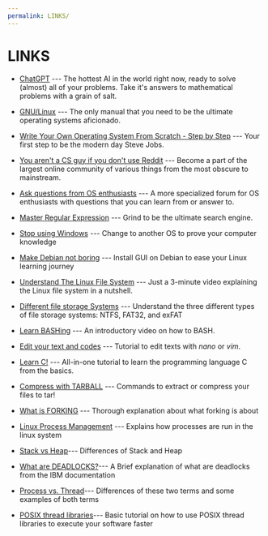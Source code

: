 ```yaml
---
permalink: LINKS/
---
```

# LINKS

* [ChatGPT](https://chat.openai.com/) --- 
The hottest AI in the world right now, ready to solve (almost) all of your problems.
Take it's answers to mathematical problems with a grain of salt.

* [GNU/Linux](https://www.debian.org/doc/manuals/debian-reference/ch01.en.html) ---
  The only manual that you need to be the ultimate operating systems aficionado.

* [Write Your Own Operating System From Scratch - Step by Step](https://www.udemy.com/course/writing-your-own-operating-system-from-scratch/?utm_source=adwords&utm_medium=udemyads&utm_campaign=DSA_Catchall_la.EN_cc.ID&utm_term=_._ag_112265177716_._ad_500831051438_._de_c_._dm__._pl__._ti_dsa-483317574145_._li_9072592_._pd__._&gclid=CjwKCAjwr_CnBhA0EiwAci5sigSWDxvBGdt5YZygWK79diwGHXeIejxmH65hgdLy3rhhgXuDSw7dLxoCgwoQAvD_BwE) ---
  Your first step to be the modern day Steve Jobs.

* [You aren't a CS guy if you don't use Reddit](https://www.reddit.com/r/osdev/) ---
  Become a part of the largest online community of various things from the most obscure to mainstream.

* [Ask questions from OS enthusiasts](https://forum.osdev.org/) ---
  A more specialized forum for OS enthusiasts with questions that you can learn from or answer to.

* [Master Regular Expression](https://regexone.com/) ---
  Grind to be the ultimate search engine.

* [Stop using Windows](https://www.youtube.com/watch?v=w8hI4VdFV78) ---
  Change to another OS to prove your computer knowledge

* [Make Debian not boring](https://www.layerstack.com/resources/tutorials/How-to-install-Graphical-User-Interface-GUI-for-Debian-11-Cloud-Servers) ---
  Install GUI on Debian to ease your Linux learning journey

* [Understand The Linux File System](https://youtu.be/42iQKuQodW4?si=VbLXOklnOAigWtMI) ---
  Just a 3-minute video explaining the Linux file system in a nutshell.

* [Different file storage Systems](https://youtu.be/BV0-EPUYuQc?si=0Vsa9KHRk0molHC2) ---
  Understand the three different types of file storage systems: NTFS, FAT32, and exFAT

* [Learn BASHing](https://youtu.be/I4EWvMFj37g?si=k3eMdMC8G_1kGkRI) ---
  An introductory video on how to BASH.

* [Edit your text and codes](https://help.dreamhost.com/hc/en-us/articles/115006413028-Creating-and-editing-a-file-via-SSH) ---
  Tutorial to edit texts with _nano_ or _vim_.

* [Learn C!](https://www.w3schools.com/c/) ---
  All-in-one tutorial to learn the programming language C from the basics.

* [Compress with TARBALL](https://www.networkworld.com/article/3328840/working-with-tarballs-on-linux.html) ---
  Commands to extract or compress your files to tar!

* [What is FORKING](https://man7.org/linux/man-pages/man2/fork.2.html) --- 
  Thorough explanation about what forking is about

* [Linux Process Management](https://unstop.com/blog/process-management-in-linux) --- 
  Explains how processes are run in the linux system

* [Stack vs Heap](https://www.linux.com/training-tutorials/stack-vs-heap-whats-difference-and-why-should-i-care/)---
  Differences of Stack and Heap

* [What are DEADLOCKS?](https://www.ibm.com/docs/en/db2/9.7?topic=management-deadlocks)---
  A Brief explanation of what are deadlocks from the IBM documentation

* [Process vs. Thread](https://www.baeldung.com/linux/process-vs-thread)---
  Differences of these two terms and some examples of both terms

* [POSIX thread libraries](https://www.cs.cmu.edu/afs/cs/academic/class/15492-f07/www/pthreads.html)---
  Basic tutorial on how to use POSIX thread libraries to execute your software faster


